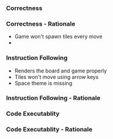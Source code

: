 ### Correctness

### Correctness - Rationale

- Game won't spawn tiles every move
- 

### Instruction Following

- Renders the board and game properly
- Tiles won't move using arrow keys
- Space theme is missing

### Instruction Following - Rationale

### Code Executablity

### Code Executablity - Rationale

